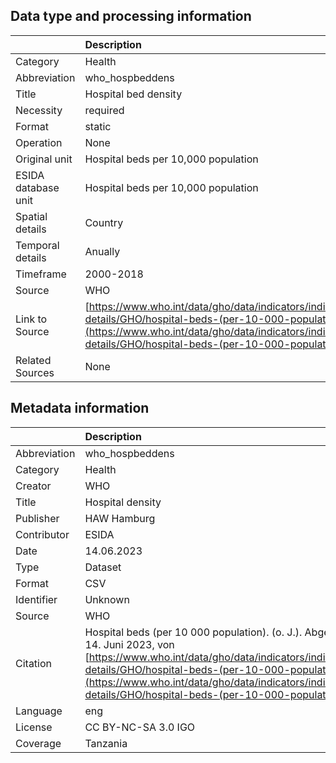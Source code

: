 ## Data type and processing information 

|                     | Description                                                                                                                                                                                                          |
|:--------------------|:---------------------------------------------------------------------------------------------------------------------------------------------------------------------------------------------------------------------|
| Category            | Health                                                                                                                                                                                                               |
| Abbreviation        | who_hospbeddens                                                                                                                                                                                                      |
| Title               | Hospital bed density                                                                                                                                                                                                 |
| Necessity           | required                                                                                                                                                                                                             |
| Format              | static                                                                                                                                                                                                               |
| Operation           | None                                                                                                                                                                                                                 |
| Original unit       | Hospital beds per 10,000 population                                                                                                                                                                                  |
| ESIDA database unit | Hospital beds per 10,000 population                                                                                                                                                                                  |
| Spatial details     | Country                                                                                                                                                                                                              |
| Temporal details    | Anually                                                                                                                                                                                                              |
| Timeframe           | 2000-2018                                                                                                                                                                                                            |
| Source              | WHO                                                                                                                                                                                                                  |
| Link to Source      | [https://www.who.int/data/gho/data/indicators/indicator-details/GHO/hospital-beds-(per-10-000-population)](https://www.who.int/data/gho/data/indicators/indicator-details/GHO/hospital-beds-(per-10-000-population)) |
| Related Sources     | None                                                                                                                                                                                                                 |

## Metadata information 

|              | Description                                                                                                                                                                                                                                                                                       |
|:-------------|:--------------------------------------------------------------------------------------------------------------------------------------------------------------------------------------------------------------------------------------------------------------------------------------------------|
| Abbreviation | who_hospbeddens                                                                                                                                                                                                                                                                                   |
| Category     | Health                                                                                                                                                                                                                                                                                            |
| Creator      | WHO                                                                                                                                                                                                                                                                                               |
| Title        | Hospital density                                                                                                                                                                                                                                                                                  |
| Publisher    | HAW Hamburg                                                                                                                                                                                                                                                                                       |
| Contributor  | ESIDA                                                                                                                                                                                                                                                                                             |
| Date         | 14.06.2023                                                                                                                                                                                                                                                                                        |
| Type         | Dataset                                                                                                                                                                                                                                                                                           |
| Format       | CSV                                                                                                                                                                                                                                                                                               |
| Identifier   | Unknown                                                                                                                                                                                                                                                                                           |
| Source       | WHO                                                                                                                                                                                                                                                                                               |
| Citation     | Hospital beds (per 10 000 population). (o. J.). Abgerufen 14. Juni 2023, von [https://www.who.int/data/gho/data/indicators/indicator-details/GHO/hospital-beds-(per-10-000-population)](https://www.who.int/data/gho/data/indicators/indicator-details/GHO/hospital-beds-(per-10-000-population)) |
| Language     | eng                                                                                                                                                                                                                                                                                               |
| License      | CC BY-NC-SA 3.0 IGO                                                                                                                                                                                                                                                                               |
| Coverage     | Tanzania                                                                                                                                                                                                                                                                                          |